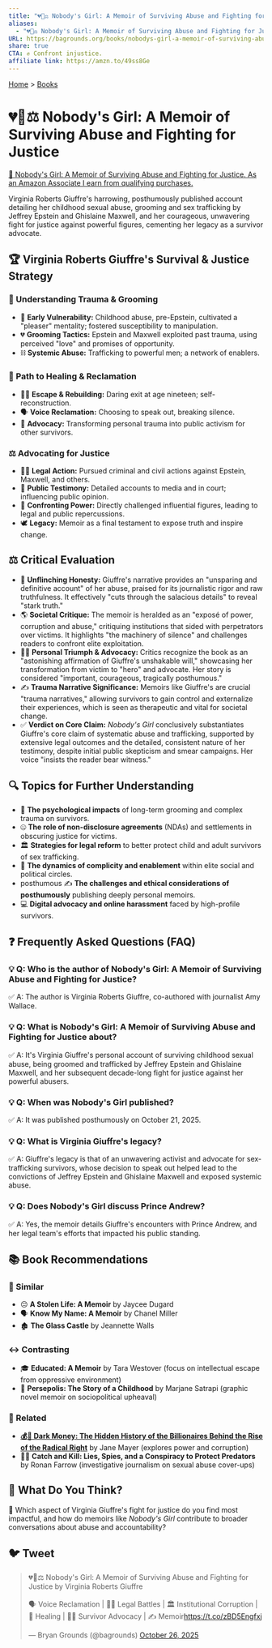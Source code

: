 ```yaml
---
title: "💔👊⚖️ Nobody's Girl: A Memoir of Surviving Abuse and Fighting for Justice"
aliases:
  - "💔👊⚖️ Nobody's Girl: A Memoir of Surviving Abuse and Fighting for Justice"
URL: https://bagrounds.org/books/nobodys-girl-a-memoir-of-surviving-abuse-and-fighting-for-justice
share: true
CTA: ✊ Confront injustice.
affiliate link: https://amzn.to/49ss8Ge
---
```

[Home](../index.md) > [Books](./index.md)  
# 💔👊⚖️ Nobody's Girl: A Memoir of Surviving Abuse and Fighting for Justice  
[🛒 Nobody's Girl: A Memoir of Surviving Abuse and Fighting for Justice. As an Amazon Associate I earn from qualifying purchases.](https://amzn.to/49ss8Ge)  
  
Virginia Roberts Giuffre's harrowing, posthumously published account detailing her childhood sexual abuse, grooming and sex trafficking by Jeffrey Epstein and Ghislaine Maxwell, and her courageous, unwavering fight for justice against powerful figures, cementing her legacy as a survivor advocate.  
  
## 🏆 Virginia Roberts Giuffre's Survival & Justice Strategy  
  
### 🧠 Understanding Trauma & Grooming  
* 👶 **Early Vulnerability:** Childhood abuse, pre-Epstein, cultivated a "pleaser" mentality; fostered susceptibility to manipulation.  
* 💔 **Grooming Tactics:** Epstein and Maxwell exploited past trauma, using perceived "love" and promises of opportunity.  
* ⛓️ **Systemic Abuse:** Trafficking to powerful men; a network of enablers.  
  
### 💖 Path to Healing & Reclamation  
* 🏃‍♀️ **Escape & Rebuilding:** Daring exit at age nineteen; self-reconstruction.  
* 🗣️ **Voice Reclamation:** Choosing to speak out, breaking silence.  
* 📣 **Advocacy:** Transforming personal trauma into public activism for other survivors.  
  
### ⚖️ Advocating for Justice  
* 🧑‍⚖️ **Legal Action:** Pursued criminal and civil actions against Epstein, Maxwell, and others.  
* 📢 **Public Testimony:** Detailed accounts to media and in court; influencing public opinion.  
* 💪 **Confronting Power:** Directly challenged influential figures, leading to legal and public repercussions.  
* 🕊️ **Legacy:** Memoir as a final testament to expose truth and inspire change.  
  
## ⚖️ Critical Evaluation  
  
* 💯 **Unflinching Honesty:** Giuffre's narrative provides an "unsparing and definitive account" of her abuse, praised for its journalistic rigor and raw truthfulness. It effectively "cuts through the salacious details" to reveal "stark truth."  
* 🌎 **Societal Critique:** The memoir is heralded as an "exposé of power, corruption and abuse," critiquing institutions that sided with perpetrators over victims. It highlights "the machinery of silence" and challenges readers to confront elite exploitation.  
* 🦸‍♀️ **Personal Triumph & Advocacy:** Critics recognize the book as an "astonishing affirmation of Giuffre's unshakable will," showcasing her transformation from victim to "hero" and advocate. Her story is considered "important, courageous, tragically posthumous."  
* ✍️ **Trauma Narrative Significance:** Memoirs like Giuffre's are crucial "trauma narratives," allowing survivors to gain control and externalize their experiences, which is seen as therapeutic and vital for societal change.  
* ✅ **Verdict on Core Claim:** *Nobody's Girl* conclusively substantiates Giuffre's core claim of systematic abuse and trafficking, supported by extensive legal outcomes and the detailed, consistent nature of her testimony, despite initial public skepticism and smear campaigns. Her voice "insists the reader bear witness."  
  
## 🔍 Topics for Further Understanding  
  
* 🧠 **The psychological impacts** of long-term grooming and complex trauma on survivors.  
* 🤐 **The role of non-disclosure agreements** (NDAs) and settlements in obscuring justice for victims.  
* 🏛️ **Strategies for legal reform** to better protect child and adult survivors of sex trafficking.  
* 🤝 **The dynamics of complicity and enablement** within elite social and political circles.  
* posthumous ✍️ **The challenges and ethical considerations of posthumously** publishing deeply personal memoirs.  
* 💻 **Digital advocacy and online harassment** faced by high-profile survivors.  
  
## ❓ Frequently Asked Questions (FAQ)  
  
### 💡 Q: Who is the author of Nobody's Girl: A Memoir of Surviving Abuse and Fighting for Justice?  
✅ A: The author is Virginia Roberts Giuffre, co-authored with journalist Amy Wallace.  
  
### 💡 Q: What is Nobody's Girl: A Memoir of Surviving Abuse and Fighting for Justice about?  
✅ A: It's Virginia Giuffre's personal account of surviving childhood sexual abuse, being groomed and trafficked by Jeffrey Epstein and Ghislaine Maxwell, and her subsequent decade-long fight for justice against her powerful abusers.  
  
### 💡 Q: When was Nobody's Girl published?  
✅ A: It was published posthumously on October 21, 2025.  
  
### 💡 Q: What is Virginia Giuffre's legacy?  
✅ A: Giuffre's legacy is that of an unwavering activist and advocate for sex-trafficking survivors, whose decision to speak out helped lead to the convictions of Jeffrey Epstein and Ghislaine Maxwell and exposed systemic abuse.  
  
### 💡 Q: Does Nobody's Girl discuss Prince Andrew?  
✅ A: Yes, the memoir details Giuffre's encounters with Prince Andrew, and her legal team's efforts that impacted his public standing.  
  
## 📚 Book Recommendations  
  
### 👯 Similar  
* 😔 **A Stolen Life: A Memoir** by Jaycee Dugard  
* 🗣️ **Know My Name: A Memoir** by Chanel Miller  
* 🏚️ **The Glass Castle** by Jeannette Walls  
  
### ↔️ Contrasting  
* 🎓 **Educated: A Memoir** by Tara Westover (focus on intellectual escape from oppressive environment)  
* 👧 **Persepolis: The Story of a Childhood** by Marjane Satrapi (graphic novel memoir on sociopolitical upheaval)  
  
### 🔗 Related  
* **[💰🤫 Dark Money: The Hidden History of the Billionaires Behind the Rise of the Radical Right](./dark-money-the-hidden-history-of-the-billionaires-behind-the-rise-of-the-radical-right.md)** by Jane Mayer (explores power and corruption)  
* 🕵️‍♂️ **Catch and Kill: Lies, Spies, and a Conspiracy to Protect Predators** by Ronan Farrow (investigative journalism on sexual abuse cover-ups)  
  
## 🫵 What Do You Think?  
  
🤔 Which aspect of Virginia Giuffre's fight for justice do you find most impactful, and how do memoirs like *Nobody's Girl* contribute to broader conversations about abuse and accountability?  
  
## 🐦 Tweet  
<blockquote class="twitter-tweet" data-theme="dark"><p lang="en" dir="ltr">💔👊⚖️ Nobody&#39;s Girl: A Memoir of Surviving Abuse and Fighting for Justice by Virginia Roberts Giuffre<br><br>🗣️ Voice Reclamation | 🧑‍⚖️ Legal Battles | 🏛️ Institutional Corruption | 💖 Healing | 🦸‍♀️ Survivor Advocacy | ✍️ Memoir<a href="https://t.co/zBD5Engfxj">https://t.co/zBD5Engfxj</a></p>&mdash; Bryan Grounds (@bagrounds) <a href="https://twitter.com/bagrounds/status/1982547625095381316?ref_src=twsrc%5Etfw">October 26, 2025</a></blockquote> <script async src="https://platform.twitter.com/widgets.js" charset="utf-8"></script>